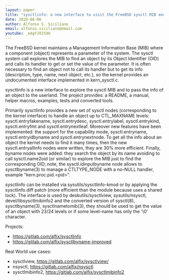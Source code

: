 ```yaml
---
layout: paper
title: "sysctlinfo: a new interface to visit the FreeBSD sysctl MIB and to pass the objects info to userland"
date: 2020-06-06
author: Alfonso S. Siciliano
email: alfonso.siciliano@email.com
youtube: _eAgYJ8JS9U
---
```

The FreeBSD kernel maintains a Management Information Base (MIB) where a component (object) represents a parameter of the system. The sysctl system call explores the MIB to find an object by its Object Identifier (OID) and calls its handler to get or set the value of the parameter. It is often necessary to find an object not to call its handler but to get its info (description, type, name, next object, etc.), so the kernel provides an undocumented interface implemented in kern_sysctl.c.

sysctlinfo is a new interface to explore the sysctl MIB and to pass the info of an object to the userland. The project provides: a README, a manual, helper macros, examples, tests and converted tools.

Primarily sysctlinfo provides a new set of sysctl nodes (corresponding to the kernel interface) to handle an object up to CTL_MAXNAME levels: sysctl.entryfakename, sysctl.entrydesc, sysctl.entrylabel, sysctl.entrykind, sysctl.entryfmt and sysctl.entrynextleaf. Moreover new features have been implemented: the support for the capability mode, sysctl.entryname, sysctl.entryidbyname and sysctl.entrynextnode. To get all the info about an object the kernel needs to find it many times, then the new sysctl.entryallinfo nodes were written, they are 30% more efficient. Finally, byname nodes were added: they search the object by its name avoiding to call sysctl.name2oid (or similar) to explore the MIB just to find the corresponding OID; note, the sysctl.idinputbyname node allows to sysctlbyname(3) to manage a CTLTYPE_NODE with a no-NULL handler, example "kern.proc.pid.\<pid\>".

sysctlinfo can be installed via sysutils/sysctlinfo-kmod or by applying the sysctlinfo.diff patch (more efficient than the module because uses a shared lock). The interface is used by deskutils/sysctlview, sysutils/nsysctl, devel/libsysctlmibinfo2 and the converted version of sysctl(8), sysctlbyname(3), sysctlnametomib(3), they should be used to get the value of an object with 23/24 levels or if some level-name has only the '\0' character.

Projects:

- <https://gitlab.com/alfix/sysctlinfo>
- <https://gitlab.com/alfix/sysctlbyname-improved>

Real World use cases:

- sysctlview, <https://gitlab.com/alfix/sysctlview/>
- nsysctl, <https://gitlab.com/alfix/nsysctl>
- sysctlmibinfo2, <https://gitlab.com/alfix/sysctlmibinfo2>
